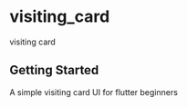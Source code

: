 # visiting_card

visiting card

## Getting Started

A simple visiting card UI for flutter beginners
